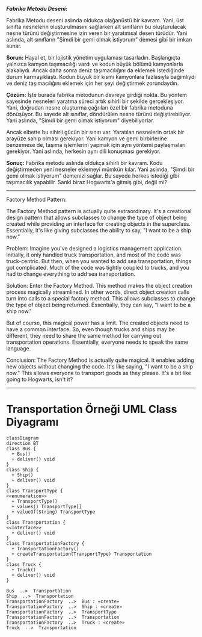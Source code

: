 ***Fabrika Metodu Deseni:***


Fabrika Metodu deseni aslında oldukça olağanüstü bir kavram. Yani, üst sınıfta nesnelerin oluşturulmasını sağlarken alt sınıfların bu oluşturulacak nesne türünü değiştirmesine izin veren bir yaratımsal desen türüdür. Yani aslında, alt sınıfların "Şimdi bir gemi olmak istiyorum" demesi gibi bir imkan sunar.

**Sorun:**
Hayal et, bir lojistik yönetim uygulaması tasarladın. Başlangıçta yalnızca kamyon taşımacılığı vardı ve kodun büyük bölümü kamyonlarla alakalıydı. Ancak daha sonra deniz taşımacılığını da eklemek istediğinde durum karmaşıklaştı. Kodun büyük bir kısmı kamyonlara fazlasıyla bağımlıydı ve deniz taşımacılığını eklemek için her şeyi değiştirmek zorundaydın.

**Çözüm:**
İşte burada fabrika metodunun devreye girdiği nokta. Bu yöntem sayesinde nesneleri yaratma süreci artık sihirli bir şekilde gerçekleşiyor. Yani, doğrudan nesne oluşturma çağrıları özel bir fabrika metoduna dönüşüyor. Bu sayede alt sınıflar, döndürülen nesne türünü değiştirebiliyor. Yani aslında, "Şimdi bir gemi olmak istiyorum" diyebiliyorlar.

Ancak elbette bu sihirli gücün bir sınırı var. Yaratılan nesnelerin ortak bir arayüze sahip olması gerekiyor. Yani kamyon ve gemi birbirlerine benzemese de, taşıma işlemlerini yapmak için aynı yöntemi paylaşmaları gerekiyor. Yani aslında, herkesin aynı dili konuşması gerekiyor.

**Sonuç:**
Fabrika metodu aslında oldukça sihirli bir kavram. Kodu değiştirmeden yeni nesneler eklemeyi mümkün kılar. Yani aslında, "Şimdi bir gemi olmak istiyorum" demenizi sağlar. Bu sayede herkes istediği gibi taşımacılık yapabilir. Sanki biraz Hogwarts'a gitmiş gibi, değil mi?

---

Factory Method Pattern:

The Factory Method pattern is actually quite extraordinary. It's a creational design pattern that allows subclasses to change the type of object being created while providing an interface for creating objects in the superclass. Essentially, it's like giving subclasses the ability to say, "I want to be a ship now."

Problem: Imagine you've designed a logistics management application. Initially, it only handled truck transportation, and most of the code was truck-centric. But then, when you wanted to add sea transportation, things got complicated. Much of the code was tightly coupled to trucks, and you had to change everything to add sea transportation.

Solution: Enter the Factory Method. This method makes the object creation process magically streamlined. In other words, direct object creation calls turn into calls to a special factory method. This allows subclasses to change the type of object being returned. Essentially, they can say, "I want to be a ship now."

But of course, this magical power has a limit. The created objects need to have a common interface. So, even though trucks and ships may be different, they need to share the same method for carrying out transportation operations. Essentially, everyone needs to speak the same language.

Conclusion: The Factory Method is actually quite magical. It enables adding new objects without changing the code. It's like saying, "I want to be a ship now." This allows everyone to transport goods as they please. It's a bit like going to Hogwarts, isn't it?

---

# Transportation Örneği UML Class Diyagramı

```mermaid
classDiagram
direction BT
class Bus {
  + Bus() 
  + deliver() void
}
class Ship {
  + Ship() 
  + deliver() void
}
class TransportType {
<<enumeration>>
  + TransportType() 
  + values() TransportType[]
  + valueOf(String) TransportType
}
class Transportation {
<<Interface>>
  + deliver() void
}
class TransportationFactory {
  + TransportationFactory() 
  + createTransportation(TransportType) Transportation
}
class Truck {
  + Truck() 
  + deliver() void
}

Bus  ..>  Transportation 
Ship  ..>  Transportation 
TransportationFactory  ..>  Bus : «create»
TransportationFactory  ..>  Ship : «create»
TransportationFactory  ..>  TransportType 
TransportationFactory  ..>  Transportation 
TransportationFactory  ..>  Truck : «create»
Truck  ..>  Transportation 
```